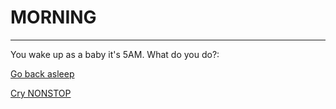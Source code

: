 # MORNING
---
You wake up as a baby it's 5AM. What do you do?:  

[Go back asleep](decisions/clothing.md)  

[Cry NONSTOP]()
